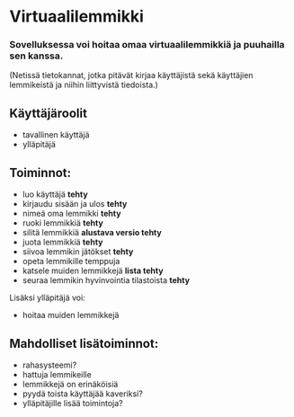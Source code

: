 # Virtuaalilemmikki

### Sovelluksessa voi hoitaa omaa virtuaalilemmikkiä ja puuhailla sen kanssa.
(Netissä tietokannat, jotka pitävät kirjaa käyttäjistä sekä käyttäjien lemmikeistä ja niihin liittyvistä tiedoista.)
## Käyttäjäroolit
- tavallinen käyttäjä
- ylläpitäjä

## Toiminnot:
- luo käyttäjä **tehty**
- kirjaudu sisään ja ulos **tehty**
- nimeä oma lemmikki **tehty**
- ruoki lemmikkiä **tehty**
- silitä lemmikkiä **alustava versio tehty**
- juota lemmikkiä **tehty**
- siivoa lemmikin jätökset **tehty**
- opeta lemmikille temppuja
- katsele muiden lemmikkejä **lista tehty**
- seuraa lemmikin hyvinvointia tilastoista **tehty**

Lisäksi ylläpitäjä voi:
- hoitaa muiden lemmikkejä

## Mahdolliset lisätoiminnot:
- rahasysteemi?
- hattuja lemmikeille
- lemmikkejä on erinäköisiä
- pyydä toista käyttäjää kaveriksi?
- ylläpitäjille lisää toimintoja?
